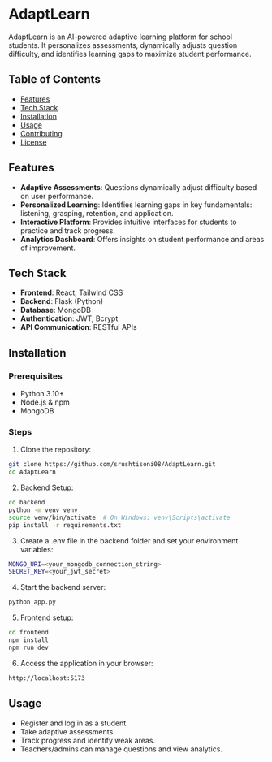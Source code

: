 # AdaptLearn

AdaptLearn is an AI-powered adaptive learning platform for school students. It personalizes assessments, dynamically adjusts question difficulty, and identifies learning gaps to maximize student performance.

## Table of Contents

- [Features](#features)
- [Tech Stack](#tech-stack)
- [Installation](#installation)
- [Usage](#usage)
- [Contributing](#contributing)
- [License](#license)

## Features

- **Adaptive Assessments**: Questions dynamically adjust difficulty based on user performance.
- **Personalized Learning**: Identifies learning gaps in key fundamentals: listening, grasping, retention, and application.
- **Interactive Platform**: Provides intuitive interfaces for students to practice and track progress.
- **Analytics Dashboard**: Offers insights on student performance and areas of improvement.

## Tech Stack

- **Frontend**: React, Tailwind CSS
- **Backend**: Flask (Python)
- **Database**: MongoDB
- **Authentication**: JWT, Bcrypt
- **API Communication**: RESTful APIs

## Installation

### Prerequisites

- Python 3.10+
- Node.js & npm
- MongoDB

### Steps

1. Clone the repository:

```bash
git clone https://github.com/srushtisoni08/AdaptLearn.git
cd AdaptLearn
```

2. Backend Setup:

```bash
cd backend
python -m venv venv
source venv/bin/activate  # On Windows: venv\Scripts\activate
pip install -r requirements.txt
```

3. Create a .env file in the backend folder and set your environment variables:

```bash
MONGO_URI=<your_mongodb_connection_string>
SECRET_KEY=<your_jwt_secret>
```

4. Start the backend server:

```bash
python app.py
```

5. Frontend setup:

```bash
cd frontend
npm install
npm run dev
```

6. Access the application in your browser:

```bash
http://localhost:5173
```

## Usage
- Register and log in as a student.
- Take adaptive assessments.
- Track progress and identify weak areas.
- Teachers/admins can manage questions and view analytics.

